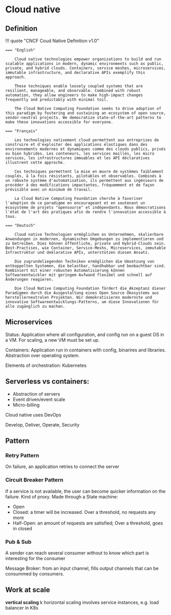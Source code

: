 # Cloud native

## Definition


!!! quote "CNCF Coud Native Definition v1.0"

    === "English"

        Cloud native technologies empower organizations to build and run scalable applications in modern, dynamic environments such as public, private, and hybrid clouds. Containers, service meshes, microservices, immutable infrastructure, and declarative APIs exemplify this approach.

        These techniques enable loosely coupled systems that are resilient, manageable, and observable. Combined with robust automation, they allow engineers to make high-impact changes frequently and predictably with minimal toil.
      
        The Cloud Native Computing Foundation seeks to drive adoption of this paradigm by fostering and sustaining an ecosystem of open source, vendor-neutral projects. We democratize state-of-the-art patterns to make these innovations accessible for everyone.  

    === "Français"

        Les technologies nativement cloud permettent aux entreprises de construire et d'exploiter des applications élastiques dans des environnements modernes et dynamiques comme des clouds publics, privés ou bien hybrides. Les conteneurs, les services maillés, les micro services, les infrastructures immuables et les API déclaratives illustrent cette approche.

        Ces techniques permettent la mise en œuvre de systèmes faiblement couplés, à la fois résistants, pilotables et observables. Combinés à un robuste système d'automatisation, ils permettent aux ingénieurs de procéder à des modifications impactantes, fréquemment et de façon prévisible avec un minimum de travail.

        La Cloud Native Computing Foundation cherche à favoriser l'adoption de ce paradigme en encourageant et en soutenant un écosystème de projets "opensource" et indépendants. Nous démocratisons l'état de l'art des pratiques afin de rendre l'innovation accessible à tous.

    === "Deutsch"

        Cloud native Technologien ermöglichen es Unternehmen, skalierbare Anwendungen in modernen, dynamischen Umgebungen zu implementieren und zu betreiben. Dies können öffentliche, private und Hybrid-Clouds sein. Best-Practises, wie Container, Service-Meshs, Microservices, immutable Infrastruktur und deklarative APIs, unterstützen diesen Ansatz.

        Die zugrundeliegenden Techniken ermöglichen die Umsetzung von entkoppelten Systemen, die belastbar, handhabbar und beobachtbar sind. Kombiniert mit einer robusten Automatisierung können Softwareentwickler mit geringem Aufwand flexibel und schnell auf Änderungen reagieren.
        
        Die Cloud Native Computing Foundation fördert die Akzeptanz dieser Paradigmen durch die Ausgestaltung eines Open Source Ökosystems aus herstellerneutralen Projekten. Wir demokratisieren modernste und innovative Softwareentwicklungs-Patterns, um diese Innovationen für alle zugänglich zu machen.

## Microservices

Status: Application where all configuration, and config run on a guest OS in a VM. For scaling, a new VM must be set up.

Containers: Application run in containers with config, binarires and libraries. Abstraction over operating system.

Elements of orchestration: Kubernetes 

## Serverless vs containers:

- Abstraction of servers
- Event driven/event scale
- Micro-billing

Cloud native uses DevOps

Develop, Deliver, Operate, Security


## Pattern

### Retry Pattern

On failure, an application retries to connect the server


### Circuit Breaker Pattern

If a service is not available, the user can become quicker information on the failure. Kind of proxy. Made through a State machine:

- Open
- Closed: a timer will be increased. Over a threshold, no requests any more
- Half-Open: an amount of requests are satisfied; Over a threshold, goes in closed


### Pub & Sub 

A sender can reach several consumer without to know which part is interesting for the consumer

Message Broker: from an input channel, fills output channels that can be consummed by consumers.


## Work at scale

**vertical scaling** k
horizontal scaling involves service instances, e.g. load balancer in K8s

